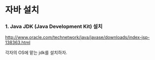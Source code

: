 # 자바 설치

### 1. Java JDK (Java Development Kit) 설치

<http://www.oracle.com/technetwork/java/javase/downloads/index-jsp-138363.html>

각자의 OS에 맡는 jdk를 설치하자.

